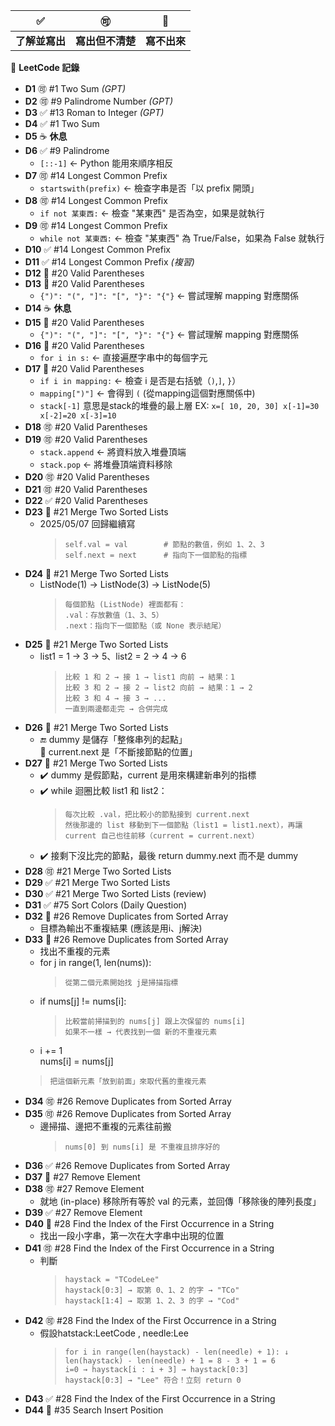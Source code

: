 ✅ | 🉑 | 🚫
--- | --- | --- 
**了解並寫出** | **寫出但不清楚** | **寫不出來**

📌 **LeetCode 記錄**
- **D1** 🉑  #1  Two Sum *(GPT)*
- **D2** 🉑  #9  Palindrome Number *(GPT)*
- **D3** ✅  #13 Roman to Integer *(GPT)*
- **D4** ✅  #1  Two Sum  
- **D5** ☕ **休息**
- **D6** ✅  #9  Palindrome  
  - `[::-1]` ← Python 能用來順序相反
- **D7** 🉑  #14 Longest Common Prefix  
  - `startswith(prefix)` ← 檢查字串是否「以 prefix 開頭」
- **D8** 🉑  #14 Longest Common Prefix  
  - `if not 某東西:` ← 檢查 "某東西" 是否為空，如果是就執行
- **D9** 🉑  #14 Longest Common Prefix  
  - `while not 某東西:` ← 檢查 "某東西" 為 True/False，如果為 False 就執行
- **D10** ✅  #14 Longest Common Prefix
- **D11** ✅  #14 Longest Common Prefix *(複習)*
- **D12** 🚫  #20 Valid Parentheses  
- **D13** 🚫  #20 Valid Parentheses  
  - `{")": "(", "]": "[", "}": "{"}` ← 嘗試理解 mapping 對應關係
- **D14** ☕ **休息**
- **D15** 🚫  #20 Valid Parentheses
  - `{")": "(", "]": "[", "}": "{"}` ← 嘗試理解 mapping 對應關係
- **D16** 🚫  #20 Valid Parentheses
  - `for i in s:` ← 直接遍歷字串中的每個字元
- **D17** 🚫  #20 Valid Parentheses
  - `if i in mapping:` ← 檢查 i 是否是右括號（`)`,`]`, `}`）
  - `mapping[")"]`  ← 會得到 `(`  (從mapping這個對應關係中)
  - `stack[-1]` 意思是stack的堆疊的最上層 EX: `x=[ 10, 20, 30] x[-1]=30 x[-2]=20 x[-3]=10`
- **D18** 🉑  #20 Valid Parentheses
- **D19** 🉑  #20 Valid Parentheses
   - `stack.append`  ← 將資料放入堆疊頂端
   - `stack.pop`     ← 將堆疊頂端資料移除
- **D20** 🉑  #20 Valid Parentheses
- **D21** 🉑  #20 Valid Parentheses
- **D22** ✅  #20 Valid Parentheses
- **D23** 🚫  #21 Merge Two Sorted Lists
  - 2025/05/07 回歸繼續寫<br>
    > `self.val = val        # 節點的數值，例如 1、2、3`<br>
    > `self.next = next      # 指向下一個節點的指標`
- **D24** 🚫  #21 Merge Two Sorted Lists
  - ListNode(1) -> ListNode(3) -> ListNode(5) <br>
    > `每個節點 (ListNode) 裡面都有：`<br>
    > `.val：存放數值（1、3、5）`<br>
    > `.next：指向下一個節點（或 None 表示結尾）`
- **D25** 🚫  #21 Merge Two Sorted Lists
  - list1 = 1 -> 3 -> 5、list2 = 2 -> 4 -> 6<br>
    > `比較 1 和 2 → 接 1 → list1 向前 → 結果：1`<br>
    > `比較 3 和 2 → 接 2 → list2 向前 → 結果：1 → 2`<br>
    > `比較 3 和 4 → 接 3 → ...`<br>
    > `一直到兩邊都走完 → 合併完成`
- **D26** 🚫  #21 Merge Two Sorted Lists
  - 🔚 dummy 是儲存「整條串列的起點」<br>
    🔧 current.next 是「不斷接節點的位置」
- **D27** 🚫  #21 Merge Two Sorted Lists
  - ✔️ dummy 是假節點，current 是用來構建新串列的指標<br>
  - ✔️ while 迴圈比較 list1 和 list2：<br>
    > `每次比較 .val，把比較小的節點接到 current.next`<br>
    > `然後那邊的 list 移動到下一個節點（list1 = list1.next），再讓 current 自己也往前移（current = current.next）`<br>
  - ✔️ 接剩下沒比完的節點，最後 return dummy.next 而不是 dummy
- **D28** 🉑  #21 Merge Two Sorted Lists
- **D29** ✅  #21 Merge Two Sorted Lists
- **D30** ✅  #21 Merge Two Sorted Lists (review)
- **D31** ✅  #75 Sort Colors (Daily Question)
- **D32** 🚫  #26 Remove Duplicates from Sorted Array
  - 目標為輸出不重複結果 (應該是用i、j解決)<br>
- **D33** 🚫  #26 Remove Duplicates from Sorted Array
  - 找出不重複的元素<br>
  - for j in range(1, len(nums)):<br>
    > `從第二個元素開始找 j是掃描指標`<br>
  - if nums[j] != nums[i]:<br>
    > `比較當前掃描到的 nums[j] 跟上次保留的 nums[i]`<br>
    > `如果不一樣 → 代表找到一個 新的不重複元素`<br>
  -  i += 1<br>
     nums[i] = nums[j]<br>
    > `把這個新元素「放到前面」來取代舊的重複元素`<br>
- **D34** 🉑  #26 Remove Duplicates from Sorted Array
- **D35** 🉑  #26 Remove Duplicates from Sorted Array
  - 邊掃描、邊把不重複的元素往前搬<br>
      > `nums[0] 到 nums[i] 是 不重複且排序好的`<br>
- **D36** ✅  #26 Remove Duplicates from Sorted Array
- **D37** 🚫  #27 Remove Element
- **D38** 🉑  #27 Remove Element
  - 就地 (in-place) 移除所有等於 val 的元素，並回傳「移除後的陣列長度」<br>
- **D39** ✅  #27 Remove Element
- **D40** 🚫  #28 Find the Index of the First Occurrence in a String
  - 找出一段小字串，第一次在大字串中出現的位置<br>
- **D41** 🉑  #28 Find the Index of the First Occurrence in a String
  - 判斷<br>
      > `haystack = "TCodeLee"`<br>
      > `haystack[0:3] → 取第 0、1、2 的字 → "TCo"`<br>
      > `haystack[1:4] → 取第 1、2、3 的字 → "Cod"`<br>
- **D42** 🉑  #28 Find the Index of the First Occurrence in a String
  - 假設hatstack:LeetCode , needle:Lee<br>
      > `for i in range(len(haystack) - len(needle) + 1): ↓ `<br>
      > `len(haystack) - len(needle) + 1 = 8 - 3 + 1 = 6 `<br>
      > `i=0 → haystack[i : i + 3] → haystack[0:3]`<br>
      > `haystack[0:3] → "Lee" 符合！立刻 return 0 `<br>
- **D43** ✅  #28 Find the Index of the First Occurrence in a String
- **D44** 🚫  #35 Search Insert Position
